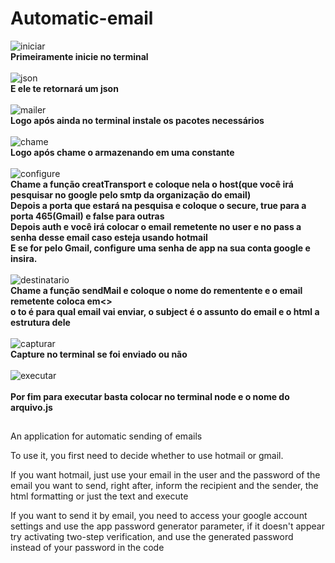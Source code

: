 # Automatic-email

![iniciar](https://user-images.githubusercontent.com/103688000/174096322-3575111d-f561-48fc-8f28-b8ff4224fe59.png)<br>
<b>Primeiramente inicie no terminal</b><br><br>
![json](https://user-images.githubusercontent.com/103688000/174096661-64f7bb46-a0d2-46f9-beac-245c2e37633e.png)<br>
<b>E ele te retornará um json</b><br><br>
![mailer](https://user-images.githubusercontent.com/103688000/174096934-f7a311cc-9a17-48f3-89ed-b2b737f2deee.png)<br>
<b>Logo após ainda no terminal instale os pacotes necessários</b><br><br>
![chame](https://user-images.githubusercontent.com/103688000/174097331-847f5db8-f8f6-467d-8b05-aed3403ed25c.png)<br>
<b>Logo após chame o armazenando em uma constante</b><br><br>
![configure](https://user-images.githubusercontent.com/103688000/174097725-9c395f35-6b7d-4ab9-bbda-e1c7ca44f4fd.png)<br>
<b>Chame a função creatTransport e coloque nela o host(que você irá pesquisar no google pelo smtp da organização do email)<br>
Depois a porta que estará na pesquisa e coloque o secure, true para a porta 465(Gmail) e false para outras<br>
Depois auth e você irá colocar o email remetente no user e no pass a senha desse email caso esteja usando hotmail<br>
E se for pelo Gmail, configure uma senha de app na sua conta google e insira.</b><br><br>
![destinatario](https://user-images.githubusercontent.com/103688000/174100323-704b306c-fad4-4304-afa7-f2dd84021bea.png)<br>
<b>Chame a função sendMail e coloque o nome do rementente e o email remetente coloca em<><br>
o to é para qual email vai enviar, o subject é o assunto do email e o html a estrutura dele</b><br><br>
![capturar](https://user-images.githubusercontent.com/103688000/174101124-6de42190-25a4-4735-94c2-c8edf42ab238.png)<br>
<b>Capture no terminal se foi enviado ou não</b><br><br>
![executar](https://user-images.githubusercontent.com/103688000/174101355-2d56f650-a379-41a3-86e8-02143f98d815.png)<br><br>
<b>Por fim para executar basta colocar no terminal node e o nome do arquivo.js</b><br>


##
An application for automatic sending of emails

To use it, you first need to decide whether to use hotmail or gmail.


If you want hotmail, just use your email in the user and the password of the email you want to send, right after, inform the recipient and the sender, the html formatting or just the text and execute

If you want to send it by email, you need to access your google account settings and use the app password generator parameter, if it doesn't appear try activating two-step verification,
and use the generated password instead of your password in the code
